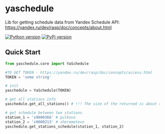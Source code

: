 # yaschedule

Lib for getting schedule data from Yandex Schedule API:
https://yandex.ru/dev/rasp/doc/concepts/about.html

<a target="new" href="https://pypi.python.org/pypi/yaschedule"><img border=0 src="https://img.shields.io/badge/python-3.9+-blue.svg?style=flat" alt="Python version"></a>
<a target="new" href="https://pypi.python.org/pypi/yaschedule"><img border=0 src="https://img.shields.io/pypi/v/yaschedule.svg?maxAge=60%" alt="PyPi version"></a>
## Quick Start
```python
from yaschedule.core import YaSchedule

#TO GET TOKEN - https://yandex.ru/dev/rasp/doc/concepts/access.html
TOKEN = 'some string' 

# init 
yaschedule = YaSchedule(TOKEN)

# get all stations info 
yaschedule.get_all_stations() # !!! The size of the returned is about 40 MB

# get schedule between two stations
station_1 = 's9600366' # pulkovo
station_2 = 's9600213' # sheremetevo
yaschedule.get_stations_schedule(station_1, station_2)
```